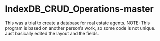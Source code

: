 # IndexDB_CRUD_Operations-master
 This was a trial to create a database for real estate agents. NOTE: This program is based on another person's work, so some code is not unique. Just basically edited the layout and the fields.
